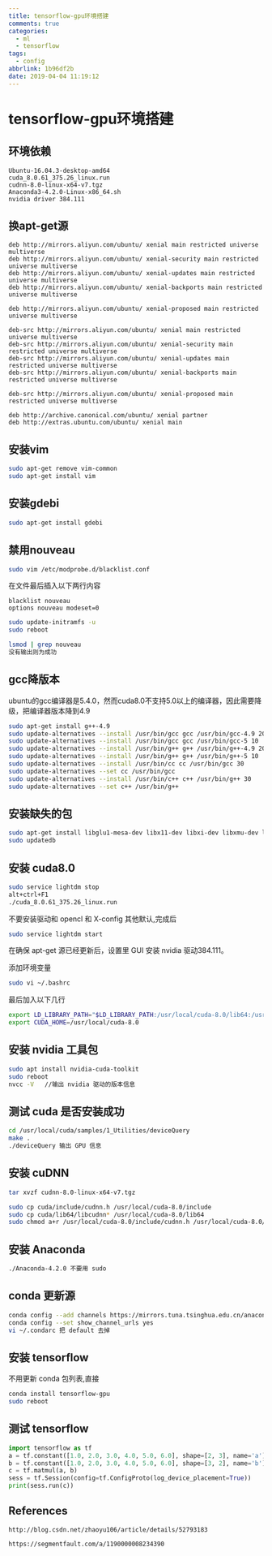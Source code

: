 ```yaml
---
title: tensorflow-gpu环境搭建
comments: true
categories:
  - ml
  - tensorflow
tags:
  - config
abbrlink: 1b96df2b
date: 2019-04-04 11:19:12
---
```


# tensorflow-gpu环境搭建

## 环境依赖

```text
Ubuntu-16.04.3-desktop-amd64
cuda_8.0.61_375.26_linux.run
cudnn-8.0-linux-x64-v7.tgz
Anaconda3-4.2.0-Linux-x86_64.sh
nvidia driver 384.111
```

## 换apt-get源

```text
deb http://mirrors.aliyun.com/ubuntu/ xenial main restricted universe multiverse  
deb http://mirrors.aliyun.com/ubuntu/ xenial-security main restricted universe multiverse  
deb http://mirrors.aliyun.com/ubuntu/ xenial-updates main restricted universe multiverse  
deb http://mirrors.aliyun.com/ubuntu/ xenial-backports main restricted universe multiverse  

deb http://mirrors.aliyun.com/ubuntu/ xenial-proposed main restricted universe multiverse  

deb-src http://mirrors.aliyun.com/ubuntu/ xenial main restricted universe multiverse  
deb-src http://mirrors.aliyun.com/ubuntu/ xenial-security main restricted universe multiverse  
deb-src http://mirrors.aliyun.com/ubuntu/ xenial-updates main restricted universe multiverse  
deb-src http://mirrors.aliyun.com/ubuntu/ xenial-backports main restricted universe multiverse  

deb-src http://mirrors.aliyun.com/ubuntu/ xenial-proposed main restricted universe multiverse  

deb http://archive.canonical.com/ubuntu/ xenial partner  
deb http://extras.ubuntu.com/ubuntu/ xenial main  
```

## 安装vim

```bash
sudo apt-get remove vim-common
sudo apt-get install vim
```

## 安装gdebi

```bash
sudo apt-get install gdebi
```

## 禁用nouveau

```bash
sudo vim /etc/modprobe.d/blacklist.conf
```

在文件最后插入以下两行内容

```text
blacklist nouveau
options nouveau modeset=0
```

```bash
sudo update-initramfs -u
sudo reboot
```

```bash
lsmod | grep nouveau
没有输出则为成功
```

## gcc降版本

ubuntu的gcc编译器是5.4.0，然而cuda8.0不支持5.0以上的编译器，因此需要降级，把编译器版本降到4.9

```bash
sudo apt-get install g++-4.9
sudo update-alternatives --install /usr/bin/gcc gcc /usr/bin/gcc-4.9 20
sudo update-alternatives --install /usr/bin/gcc gcc /usr/bin/gcc-5 10
sudo update-alternatives --install /usr/bin/g++ g++ /usr/bin/g++-4.9 20
sudo update-alternatives --install /usr/bin/g++ g++ /usr/bin/g++-5 10
sudo update-alternatives --install /usr/bin/cc cc /usr/bin/gcc 30
sudo update-alternatives --set cc /usr/bin/gcc
sudo update-alternatives --install /usr/bin/c++ c++ /usr/bin/g++ 30
sudo update-alternatives --set c++ /usr/bin/g++
```

## 安装缺失的包

```bash
sudo apt-get install libglu1-mesa-dev libx11-dev libxi-dev libxmu-dev libgl1-mesa-dev
sudo updatedb
```

## 安装 cuda8.0

```bash
sudo service lightdm stop
alt+ctrl+F1
./cuda_8.0.61_375.26_linux.run
```

不要安装驱动和 opencl 和 X-config 其他默认,完成后

```bash
sudo service lightdm start
```

在确保 apt-get 源已经更新后，设置里 GUI 安装 nvidia 驱动384.111。

添加环境变量

```bash
sudo vi ~/.bashrc
```

最后加入以下几行

```bash
export LD_LIBRARY_PATH="$LD_LIBRARY_PATH:/usr/local/cuda-8.0/lib64:/usr/local/cuda-8.0/extras/CUPTI/lib64"
export CUDA_HOME=/usr/local/cuda-8.0
```

## 安装 nvidia 工具包

```bash
sudo apt install nvidia-cuda-toolkit
sudo reboot
nvcc -V   //输出 nvidia 驱动的版本信息
```

## 测试 cuda 是否安装成功

```bash
cd /usr/local/cuda/samples/1_Utilities/deviceQuery
make .
./deviceQuery 输出 GPU 信息
```

## 安装 cuDNN

```bash
tar xvzf cudnn-8.0-linux-x64-v7.tgz

sudo cp cuda/include/cudnn.h /usr/local/cuda-8.0/include
sudo cp cuda/lib64/libcudnn* /usr/local/cuda-8.0/lib64
sudo chmod a+r /usr/local/cuda-8.0/include/cudnn.h /usr/local/cuda-8.0/lib64/libcudnn*
```

## 安装 Anaconda

```bash
./Anaconda-4.2.0 不要用 sudo
```

## conda 更新源

```bash
conda config --add channels https://mirrors.tuna.tsinghua.edu.cn/anaconda/pkgs/free/
conda config --set show_channel_urls yes
vi ~/.condarc 把 default 去掉
```

## 安装 tensorflow

不用更新 conda 包列表,直接

```bash
conda install tensorflow-gpu
sudo reboot
```

## 测试 tensorflow

```python
import tensorflow as tf
a = tf.constant([1.0, 2.0, 3.0, 4.0, 5.0, 6.0], shape=[2, 3], name='a')
b = tf.constant([1.0, 2.0, 3.0, 4.0, 5.0, 6.0], shape=[3, 2], name='b')
c = tf.matmul(a, b)
sess = tf.Session(config=tf.ConfigProto(log_device_placement=True))
print(sess.run(c))
```

## References

`http://blog.csdn.net/zhaoyu106/article/details/52793183`

`https://segmentfault.com/a/1190000008234390`

